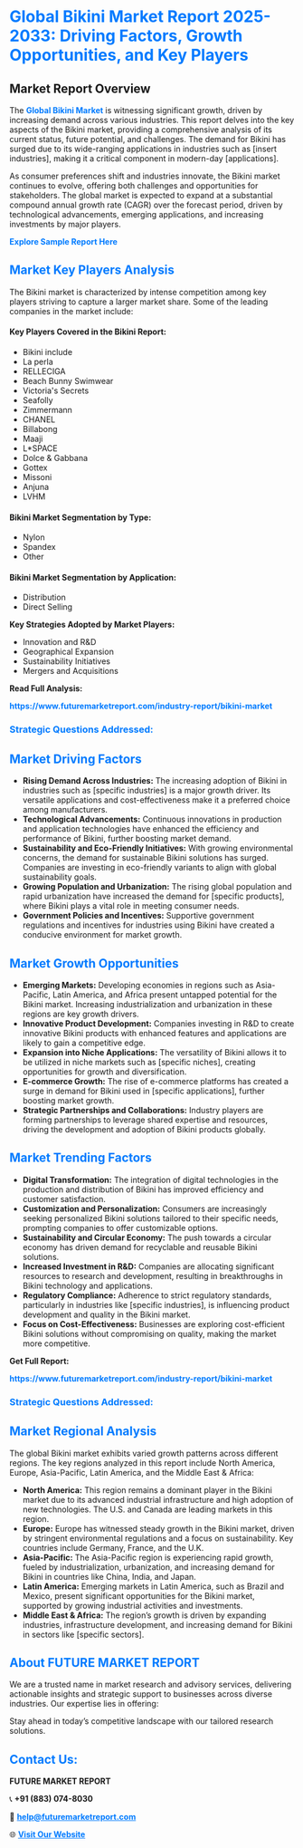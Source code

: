 <h1 style="color: #007BFF;">Global Bikini Market Report 2025-2033: Driving Factors, Growth Opportunities, and Key Players</h1>

<section id="overview">
<h2>Market Report Overview</h2>
<p>The <a href="https://www.futuremarketreport.com/industry-report/bikini-market" style="color: #007BFF; text-decoration: none;"><strong>Global Bikini Market</strong></a> is witnessing significant growth, driven by increasing demand across various industries. This report delves into the key aspects of the Bikini market, providing a comprehensive analysis of its current status, future potential, and challenges. The demand for Bikini has surged due to its wide-ranging applications in industries such as [insert industries], making it a critical component in modern-day [applications].</p>
<p>As consumer preferences shift and industries innovate, the Bikini market continues to evolve, offering both challenges and opportunities for stakeholders. The global market is expected to expand at a substantial compound annual growth rate (CAGR) over the forecast period, driven by technological advancements, emerging applications, and increasing investments by major players.</p>
</section>

<section id="overview">
<p><a href="https://www.futuremarketreport.com/request-sample/reportId=98580" style="color: #007BFF; text-decoration: none;"><strong>Explore Sample Report Here</strong></a></p>
</section>

<section id="key-players">
<h2 style="color: #007BFF;">Market Key Players Analysis</h2>
<p>The Bikini market is characterized by intense competition among key players striving to capture a larger market share. Some of the leading companies in the market include:</p>
<h4>Key Players Covered in the Bikini Report:</h4>
<ul><li>Bikini include</li><li>La perla</li><li>RELLECIGA</li><li>Beach Bunny Swimwear</li><li>Victoria&#039;s Secrets</li><li>Seafolly</li><li>Zimmermann</li><li>CHANEL</li><li>Billabong</li><li>Maaji</li><li>L*SPACE</li><li>Dolce &amp; Gabbana</li><li>Gottex</li><li>Missoni</li><li>Anjuna</li><li>LVHM</li></ul>
<h4>Bikini Market Segmentation by Type:</h4>
<ul><li>Nylon</li><li>Spandex</li><li>Other</li></ul>

<h4>Bikini Market Segmentation by Application:</h4>
<ul><li>Distribution</li><li>Direct Selling</li></ul>
<p><strong>Key Strategies Adopted by Market Players:</strong></p>
<ul>
<li>Innovation and R&D</li>
<li>Geographical Expansion</li>
<li>Sustainability Initiatives</li>
<li>Mergers and Acquisitions</li>
</ul>
</section>

<section>
<p><strong>Read Full Analysis: </strong></p><a href="https://www.futuremarketreport.com/industry-report/bikini-market" style="color: #007BFF; text-decoration: none;"><strong>https://www.futuremarketreport.com/industry-report/bikini-market</strong></a>
<h3 style="color: #007BFF;">Strategic Questions Addressed:</h3>
</section>

<section id="driving-factors">
<h2 style="color: #007BFF;">Market Driving Factors</h2>
<ul>
<li><strong>Rising Demand Across Industries:</strong> The increasing adoption of Bikini in industries such as [specific industries] is a major growth driver. Its versatile applications and cost-effectiveness make it a preferred choice among manufacturers.</li>
<li><strong>Technological Advancements:</strong> Continuous innovations in production and application technologies have enhanced the efficiency and performance of Bikini, further boosting market demand.</li>
<li><strong>Sustainability and Eco-Friendly Initiatives:</strong> With growing environmental concerns, the demand for sustainable Bikini solutions has surged. Companies are investing in eco-friendly variants to align with global sustainability goals.</li>
<li><strong>Growing Population and Urbanization:</strong> The rising global population and rapid urbanization have increased the demand for [specific products], where Bikini plays a vital role in meeting consumer needs.</li>
<li><strong>Government Policies and Incentives:</strong> Supportive government regulations and incentives for industries using Bikini have created a conducive environment for market growth.</li>
</ul>
</section>

<section id="growth-opportunities">
<h2 style="color: #007BFF;">Market Growth Opportunities</h2>
<ul>
<li><strong>Emerging Markets:</strong> Developing economies in regions such as Asia-Pacific, Latin America, and Africa present untapped potential for the Bikini market. Increasing industrialization and urbanization in these regions are key growth drivers.</li>
<li><strong>Innovative Product Development:</strong> Companies investing in R&D to create innovative Bikini products with enhanced features and applications are likely to gain a competitive edge.</li>
<li><strong>Expansion into Niche Applications:</strong> The versatility of Bikini allows it to be utilized in niche markets such as [specific niches], creating opportunities for growth and diversification.</li>
<li><strong>E-commerce Growth:</strong> The rise of e-commerce platforms has created a surge in demand for Bikini used in [specific applications], further boosting market growth.</li>
<li><strong>Strategic Partnerships and Collaborations:</strong> Industry players are forming partnerships to leverage shared expertise and resources, driving the development and adoption of Bikini products globally.</li>
</ul>
</section>

<section id="trending-factors">
<h2 style="color: #007BFF;">Market Trending Factors</h2>
<ul>
<li><strong>Digital Transformation:</strong> The integration of digital technologies in the production and distribution of Bikini has improved efficiency and customer satisfaction.</li>
<li><strong>Customization and Personalization:</strong> Consumers are increasingly seeking personalized Bikini solutions tailored to their specific needs, prompting companies to offer customizable options.</li>
<li><strong>Sustainability and Circular Economy:</strong> The push towards a circular economy has driven demand for recyclable and reusable Bikini solutions.</li>
<li><strong>Increased Investment in R&D:</strong> Companies are allocating significant resources to research and development, resulting in breakthroughs in Bikini technology and applications.</li>
<li><strong>Regulatory Compliance:</strong> Adherence to strict regulatory standards, particularly in industries like [specific industries], is influencing product development and quality in the Bikini market.</li>
<li><strong>Focus on Cost-Effectiveness:</strong> Businesses are exploring cost-efficient Bikini solutions without compromising on quality, making the market more competitive.</li>
</ul>
</section>

<section>
<p><strong>Get Full Report: </strong></p><a href="https://www.futuremarketreport.com/industry-report/bikini-market" style="color: #007BFF; text-decoration: none;"><strong>https://www.futuremarketreport.com/industry-report/bikini-market</strong></a>
<h3 style="color: #007BFF;">Strategic Questions Addressed:</h3>
</section>


<section id="regional-analysis">
<h2 style="color: #007BFF;">Market Regional Analysis</h2>
<p>The global Bikini market exhibits varied growth patterns across different regions. The key regions analyzed in this report include North America, Europe, Asia-Pacific, Latin America, and the Middle East & Africa:</p>
<ul>
<li><strong>North America:</strong> This region remains a dominant player in the Bikini market due to its advanced industrial infrastructure and high adoption of new technologies. The U.S. and Canada are leading markets in this region.</li>
<li><strong>Europe:</strong> Europe has witnessed steady growth in the Bikini market, driven by stringent environmental regulations and a focus on sustainability. Key countries include Germany, France, and the U.K.</li>
<li><strong>Asia-Pacific:</strong> The Asia-Pacific region is experiencing rapid growth, fueled by industrialization, urbanization, and increasing demand for Bikini in countries like China, India, and Japan.</li>
<li><strong>Latin America:</strong> Emerging markets in Latin America, such as Brazil and Mexico, present significant opportunities for the Bikini market, supported by growing industrial activities and investments.</li>
<li><strong>Middle East & Africa:</strong> The region’s growth is driven by expanding industries, infrastructure development, and increasing demand for Bikini in sectors like [specific sectors].</li>
</ul>
</section>

<footer>
<h2 style="color: #007BFF;">About FUTURE MARKET REPORT</h2>
<p>We are a trusted name in market research and advisory services, delivering actionable insights and strategic support to businesses across diverse industries. Our expertise lies in offering:</p>

<p>Stay ahead in today’s competitive landscape with our tailored research solutions.</p>

<h2 style="color: #007BFF;">Contact Us:</h2>
<p><strong>FUTURE MARKET REPORT</strong></p>
<p>📞 <strong>+91 (883) 074-8030</strong></p>
<p>📧 <strong><a href="mailto:help@futuremarketreport.com" style="color: #007BFF;">help@futuremarketreport.com</a></strong></p>
<p>🌐 <strong><a href="https://www.futuremarketreport.com/" style="color: #007BFF;">Visit Our Website</a></strong></p>
</footer>